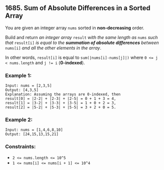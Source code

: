## 1685. Sum of Absolute Differences in a Sorted Array

You are given an integer array ```nums``` sorted in **non-decreasing** order.

Build and return *an integer array* ```result``` *with the same length as* ```nums``` *such that* ```result[i]``` *is equal to the **summation of absolute differences** between* ```nums[i]``` *and all the other elements in the array*.

In other words, ```result[i]``` is equal to ```sum(|nums[i]-nums[j]|)``` where ```0 <= j < nums.length``` and ```j != i``` (**0-indexed**).

### Example 1:
```
Input: nums = [2,3,5]
Output: [4,3,5]
Explanation: Assuming the arrays are 0-indexed, then
result[0] = |2-2| + |2-3| + |2-5| = 0 + 1 + 3 = 4,
result[1] = |3-2| + |3-3| + |3-5| = 1 + 0 + 2 = 3,
result[2] = |5-2| + |5-3| + |5-5| = 3 + 2 + 0 = 5.
```
### Example 2:
```
Input: nums = [1,4,6,8,10]
Output: [24,15,13,15,21]
```

### Constraints:

* ```2 <= nums.length <= 10^5```
* ```1 <= nums[i] <= nums[i + 1] <= 10^4```